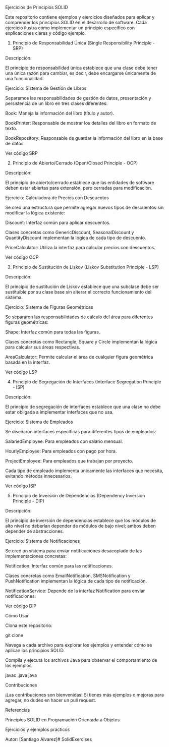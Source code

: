 Ejercicios de Principios SOLID

Este repositorio contiene ejemplos y ejercicios diseñados para aplicar y comprender los principios SOLID en el desarrollo de software. Cada ejercicio ilustra cómo implementar un principio específico con explicaciones claras y código ejemplo.

1. Principio de Responsabilidad Única (Single Responsibility Principle - SRP)

Descripción:

El principio de responsabilidad única establece que una clase debe tener una única razón para cambiar, es decir, debe encargarse únicamente de una funcionalidad.

Ejercicio: Sistema de Gestión de Libros

Separamos las responsabilidades de gestión de datos, presentación y persistencia de un libro en tres clases diferentes:

Book: Maneja la información del libro (título y autor).

BookPrinter: Responsable de mostrar los detalles del libro en formato de texto.

BookRepository: Responsable de guardar la información del libro en la base de datos.

Ver código SRP

2. Principio de Abierto/Cerrado (Open/Closed Principle - OCP)

Descripción:

El principio de abierto/cerrado establece que las entidades de software deben estar abiertas para extensión, pero cerradas para modificación.

Ejercicio: Calculadora de Precios con Descuentos

Se creó una estructura que permite agregar nuevos tipos de descuentos sin modificar la lógica existente:

Discount: Interfaz común para aplicar descuentos.

Clases concretas como GenericDiscount, SeasonalDiscount y QuantityDiscount implementan la lógica de cada tipo de descuento.

PriceCalculator: Utiliza la interfaz para calcular precios con descuentos.

Ver código OCP

3. Principio de Sustitución de Liskov (Liskov Substitution Principle - LSP)

Descripción:

El principio de sustitución de Liskov establece que una subclase debe ser sustituible por su clase base sin alterar el correcto funcionamiento del sistema.

Ejercicio: Sistema de Figuras Geométricas

Se separaron las responsabilidades de cálculo del área para diferentes figuras geométricas:

Shape: Interfaz común para todas las figuras.

Clases concretas como Rectangle, Square y Circle implementan la lógica para calcular sus áreas respectivas.

AreaCalculator: Permite calcular el área de cualquier figura geométrica basada en la interfaz.

Ver código LSP

4. Principio de Segregación de Interfaces (Interface Segregation Principle - ISP)

Descripción:

El principio de segregación de interfaces establece que una clase no debe estar obligada a implementar interfaces que no usa.

Ejercicio: Sistema de Empleados

Se diseñaron interfaces específicas para diferentes tipos de empleados:

SalariedEmployee: Para empleados con salario mensual.

HourlyEmployee: Para empleados con pago por hora.

ProjectEmployee: Para empleados que trabajan por proyecto.

Cada tipo de empleado implementa únicamente las interfaces que necesita, evitando métodos innecesarios.

Ver código ISP

5. Principio de Inversión de Dependencias (Dependency Inversion Principle - DIP)

Descripción:

El principio de inversión de dependencias establece que los módulos de alto nivel no deberían depender de módulos de bajo nivel; ambos deben depender de abstracciones.

Ejercicio: Sistema de Notificaciones

Se creó un sistema para enviar notificaciones desacoplado de las implementaciones concretas:

Notification: Interfaz común para las notificaciones.

Clases concretas como EmailNotification, SMSNotification y PushNotification implementan la lógica de cada tipo de notificación.

NotificationService: Depende de la interfaz Notification para enviar notificaciones.

Ver código DIP

Cómo Usar

Clona este repositorio:

git clone <URL del repositorio>

Navega a cada archivo para explorar los ejemplos y entender cómo se aplican los principios SOLID.

Compila y ejecuta los archivos Java para observar el comportamiento de los ejemplos:

javac <NombreArchivo>.java
java <NombreArchivo>

Contribuciones

¡Las contribuciones son bienvenidas! Si tienes más ejemplos o mejoras para agregar, no dudes en hacer un pull request.

Referencias

Principios SOLID en Programación Orientada a Objetos

Ejercicios y ejemplos prácticos

Autor: [Santiago Alvarez]#   S o l i d E x e r c i s e s  
 